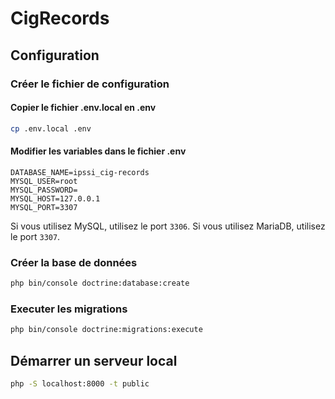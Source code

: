 # CigRecords

## Configuration

### Créer le fichier de configuration

#### Copier le fichier .env.local en .env
```bash
cp .env.local .env
```

#### Modifier les variables dans le fichier .env

```dotenv
DATABASE_NAME=ipssi_cig-records
MYSQL_USER=root
MYSQL_PASSWORD=
MYSQL_HOST=127.0.0.1
MYSQL_PORT=3307
```

Si vous utilisez MySQL, utilisez le port `3306`.
Si vous utilisez MariaDB, utilisez le port `3307`.


### Créer la base de données

```bash
php bin/console doctrine:database:create
```

### Executer les migrations 

```bash
php bin/console doctrine:migrations:execute
```

## Démarrer un serveur local

```bash
php -S localhost:8000 -t public
```